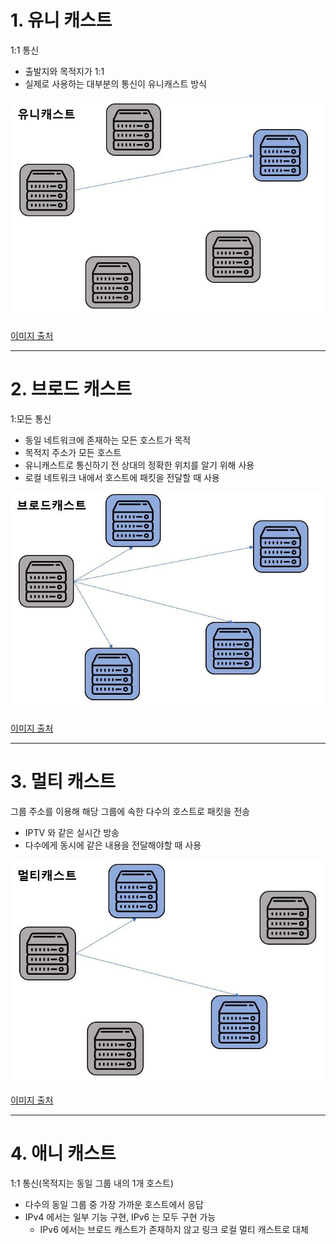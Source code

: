 # 1. 유니 캐스트
1:1 통신
- 출발지와 목적지가 1:1
- 실제로 사용하는 대부분의 통신이 유니캐스트 방식

![img_1.png](img_1.png)

[이미지 출처](https://velog.io/@moon-july5/%EC%9C%A0%EB%8B%88%EC%BA%90%EC%8A%A4%ED%8A%B8-%EB%A9%80%ED%8B%B0%EC%BA%90%EC%8A%A4%ED%8A%B8-%EB%B8%8C%EB%A1%9C%EB%93%9C%EC%BA%90%EC%8A%A4%ED%8A%B8-%EC%95%A0%EB%8B%88%EC%BA%90%EC%8A%A4%ED%8A%B8)

---
# 2. 브로드 캐스트
1:모든 통신
- 동일 네트워크에 존재하는 모든 호스트가 목적
- 목적지 주소가 모든 호스트
- 유니캐스트로 통신하기 전 상대의 정확한 위치를 알기 위해 사용
- 로컬 네트워크 내에서 호스트에 패킷을 전달할 때 사용

![img_2.png](img_2.png)

[이미지 출처](https://velog.io/@moon-july5/%EC%9C%A0%EB%8B%88%EC%BA%90%EC%8A%A4%ED%8A%B8-%EB%A9%80%ED%8B%B0%EC%BA%90%EC%8A%A4%ED%8A%B8-%EB%B8%8C%EB%A1%9C%EB%93%9C%EC%BA%90%EC%8A%A4%ED%8A%B8-%EC%95%A0%EB%8B%88%EC%BA%90%EC%8A%A4%ED%8A%B8)

---
# 3. 멀티 캐스트
그룹 주소를 이용해 해당 그룹에 속한 다수의 호스트로 패킷을 전송
- IPTV 와 같은 실시간 방송
- 다수에게 동시에 같은 내용을 전달해야할 때 사용

![img_3.png](img_3.png)

[이미지 출처](https://velog.io/@moon-july5/%EC%9C%A0%EB%8B%88%EC%BA%90%EC%8A%A4%ED%8A%B8-%EB%A9%80%ED%8B%B0%EC%BA%90%EC%8A%A4%ED%8A%B8-%EB%B8%8C%EB%A1%9C%EB%93%9C%EC%BA%90%EC%8A%A4%ED%8A%B8-%EC%95%A0%EB%8B%88%EC%BA%90%EC%8A%A4%ED%8A%B8)

---
# 4. 애니 캐스트
1:1 통신(목적지는 동일 그룹 내의 1개 호스트)
- 다수의 동일 그룹 중 가장 가까운 호스트에서 응답
- IPv4 에서는 일부 기능 구현, IPv6 는 모두 구현 가능
  - IPv6 에서는 브로드 캐스트가 존재하지 않고 링크 로컬 멀티 캐스트로 대체
